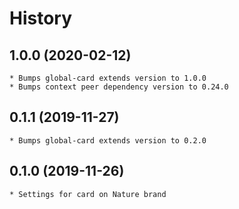 # History

## 1.0.0 (2020-02-12)
    * Bumps global-card extends version to 1.0.0
    * Bumps context peer dependency version to 0.24.0

## 0.1.1 (2019-11-27)
    * Bumps global-card extends version to 0.2.0
        
## 0.1.0 (2019-11-26)
    * Settings for card on Nature brand
